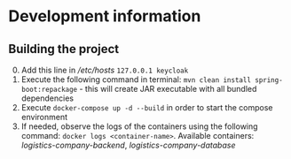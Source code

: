 
# Development information

## Building the project
0. Add this line in _/etc/hosts_ `127.0.0.1 keycloak`
1. Execute the following command in terminal: `mvn clean install spring-boot:repackage` - this will create JAR executable with all bundled dependencies
2. Execute `docker-compose up -d --build` in order to start the compose environment
3. If needed, observe the logs of the containers using the following command: `docker logs <container-name>`. 
    Available containers: *logistics-company-backend*, *logistics-company-database*
